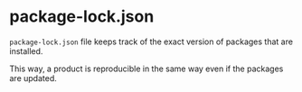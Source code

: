 # package-lock.json

```package-lock.json``` file keeps track of the exact version of packages that are installed.

This way, a product is reproducible in the same way even if the packages are updated.
